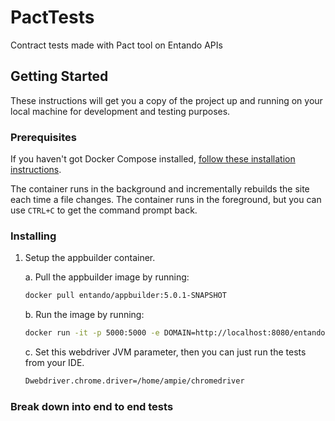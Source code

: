 # PactTests

Contract tests made with Pact tool on Entando APIs

## Getting Started

These instructions will get you a copy of the project up and running on your local machine for development and testing purposes.

### Prerequisites

If you haven't got Docker Compose installed,
    [follow these installation instructions](https://docs.docker.com/compose/install/).

The container runs in the background and incrementally rebuilds the site each
time a file changes. The container runs in the foreground, but
you can use `CTRL+C` to get the command prompt back.

### Installing

1.  Setup the appbuilder container.

    a. Pull the appbuilder image by running:
    
       ```bash
       docker pull entando/appbuilder:5.0.1-SNAPSHOT
       ```
    b. Run the image by running:
    
       ```bash
       docker run -it -p 5000:5000 -e DOMAIN=http://localhost:8080/entando entando/appbuilder:5.0.1-SNAPSHOT
       ```
    c. Set this webdriver JVM parameter, then you can just run the tests from your IDE.
        
       ```bash
       Dwebdriver.chrome.driver=/home/ampie/chromedriver

       ```
### Break down into end to end tests


